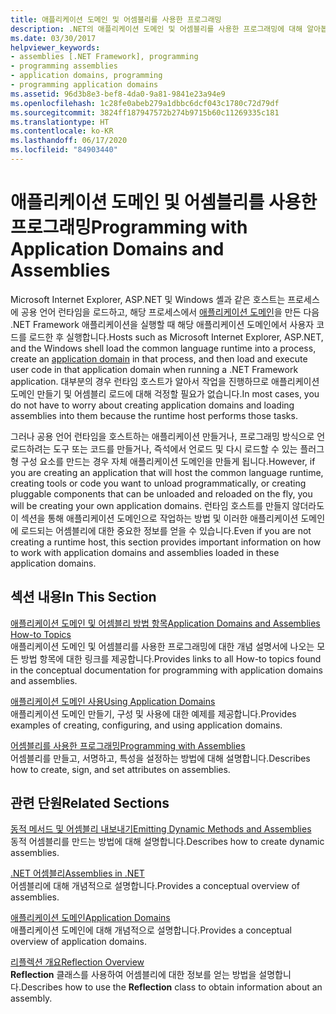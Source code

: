 ```yaml
---
title: 애플리케이션 도메인 및 어셈블리를 사용한 프로그래밍
description: .NET의 애플리케이션 도메인 및 어셈블리를 사용한 프로그래밍에 대해 알아봅니다. 애플리케이션 도메인 및 어셈블리 생성에 대한 방법 및 예제 링크를 확인하세요.
ms.date: 03/30/2017
helpviewer_keywords:
- assemblies [.NET Framework], programming
- programming assemblies
- application domains, programming
- programming application domains
ms.assetid: 96d3b8e3-bef8-4da0-9a81-9841e23a94e9
ms.openlocfilehash: 1c28fe0abeb279a1dbbc6dcf043c1780c72d79df
ms.sourcegitcommit: 3824ff187947572b274b9715b60c11269335c181
ms.translationtype: HT
ms.contentlocale: ko-KR
ms.lasthandoff: 06/17/2020
ms.locfileid: "84903440"
---
```

# <a name="programming-with-application-domains-and-assemblies"></a><span data-ttu-id="9b5de-104">애플리케이션 도메인 및 어셈블리를 사용한 프로그래밍</span><span class="sxs-lookup"><span data-stu-id="9b5de-104">Programming with Application Domains and Assemblies</span></span>

<span data-ttu-id="9b5de-105">Microsoft Internet Explorer, ASP.NET 및 Windows 셸과 같은 호스트는 프로세스에 공용 언어 런타임을 로드하고, 해당 프로세스에서 [애플리케이션 도메인](application-domains.md)을 만든 다음 .NET Framework 애플리케이션을 실행할 때 해당 애플리케이션 도메인에서 사용자 코드를 로드한 후 실행합니다.</span><span class="sxs-lookup"><span data-stu-id="9b5de-105">Hosts such as Microsoft Internet Explorer, ASP.NET, and the Windows shell load the common language runtime into a process, create an [application domain](application-domains.md) in that process, and then load and execute user code in that application domain when running a .NET Framework application.</span></span> <span data-ttu-id="9b5de-106">대부분의 경우 런타임 호스트가 알아서 작업을 진행하므로 애플리케이션 도메인 만들기 및 어셈블리 로드에 대해 걱정할 필요가 없습니다.</span><span class="sxs-lookup"><span data-stu-id="9b5de-106">In most cases, you do not have to worry about creating application domains and loading assemblies into them because the runtime host performs those tasks.</span></span>  
  
<span data-ttu-id="9b5de-107">그러나 공용 언어 런타임을 호스트하는 애플리케이션 만들거나, 프로그래밍 방식으로 언로드하려는 도구 또는 코드를 만들거나, 즉석에서 언로드 및 다시 로드할 수 있는 플러그형 구성 요소를 만드는 경우 자체 애플리케이션 도메인을 만들게 됩니다.</span><span class="sxs-lookup"><span data-stu-id="9b5de-107">However, if you are creating an application that will host the common language runtime, creating tools or code you want to unload programmatically, or creating pluggable components that can be unloaded and reloaded on the fly, you will be creating your own application domains.</span></span> <span data-ttu-id="9b5de-108">런타임 호스트를 만들지 않더라도 이 섹션을 통해 애플리케이션 도메인으로 작업하는 방법 및 이러한 애플리케이션 도메인에 로드되는 어셈블리에 대한 중요한 정보를 얻을 수 있습니다.</span><span class="sxs-lookup"><span data-stu-id="9b5de-108">Even if you are not creating a runtime host, this section provides important information on how to work with application domains and assemblies loaded in these application domains.</span></span>  
  
## <a name="in-this-section"></a><span data-ttu-id="9b5de-109">섹션 내용</span><span class="sxs-lookup"><span data-stu-id="9b5de-109">In This Section</span></span>  

[<span data-ttu-id="9b5de-110">애플리케이션 도메인 및 어셈블리 방법 항목</span><span class="sxs-lookup"><span data-stu-id="9b5de-110">Application Domains and Assemblies How-to Topics</span></span>](application-domains-and-assemblies-how-to-topics.md)  
<span data-ttu-id="9b5de-111">애플리케이션 도메인 및 어셈블리를 사용한 프로그래밍에 대한 개념 설명서에 나오는 모든 방법 항목에 대한 링크를 제공합니다.</span><span class="sxs-lookup"><span data-stu-id="9b5de-111">Provides links to all How-to topics found in the conceptual documentation for programming with application domains and assemblies.</span></span>  
  
[<span data-ttu-id="9b5de-112">애플리케이션 도메인 사용</span><span class="sxs-lookup"><span data-stu-id="9b5de-112">Using Application Domains</span></span>](use.md)  
<span data-ttu-id="9b5de-113">애플리케이션 도메인 만들기, 구성 및 사용에 대한 예제를 제공합니다.</span><span class="sxs-lookup"><span data-stu-id="9b5de-113">Provides examples of creating, configuring, and using application domains.</span></span>  
  
[<span data-ttu-id="9b5de-114">어셈블리를 사용한 프로그래밍</span><span class="sxs-lookup"><span data-stu-id="9b5de-114">Programming with Assemblies</span></span>](../../standard/assembly/index.md)  
<span data-ttu-id="9b5de-115">어셈블리를 만들고, 서명하고, 특성을 설정하는 방법에 대해 설명합니다.</span><span class="sxs-lookup"><span data-stu-id="9b5de-115">Describes how to create, sign, and set attributes on assemblies.</span></span>  
  
## <a name="related-sections"></a><span data-ttu-id="9b5de-116">관련 단원</span><span class="sxs-lookup"><span data-stu-id="9b5de-116">Related Sections</span></span>  

[<span data-ttu-id="9b5de-117">동적 메서드 및 어셈블리 내보내기</span><span class="sxs-lookup"><span data-stu-id="9b5de-117">Emitting Dynamic Methods and Assemblies</span></span>](../reflection-and-codedom/emitting-dynamic-methods-and-assemblies.md)  
<span data-ttu-id="9b5de-118">동적 어셈블리를 만드는 방법에 대해 설명합니다.</span><span class="sxs-lookup"><span data-stu-id="9b5de-118">Describes how to create dynamic assemblies.</span></span>  
  
[<span data-ttu-id="9b5de-119">.NET 어셈블리</span><span class="sxs-lookup"><span data-stu-id="9b5de-119">Assemblies in .NET</span></span>](../../standard/assembly/index.md)  
<span data-ttu-id="9b5de-120">어셈블리에 대해 개념적으로 설명합니다.</span><span class="sxs-lookup"><span data-stu-id="9b5de-120">Provides a conceptual overview of assemblies.</span></span>  
  
[<span data-ttu-id="9b5de-121">애플리케이션 도메인</span><span class="sxs-lookup"><span data-stu-id="9b5de-121">Application Domains</span></span>](application-domains.md)  
<span data-ttu-id="9b5de-122">애플리케이션 도메인에 대해 개념적으로 설명합니다.</span><span class="sxs-lookup"><span data-stu-id="9b5de-122">Provides a conceptual overview of application domains.</span></span>  
  
[<span data-ttu-id="9b5de-123">리플렉션 개요</span><span class="sxs-lookup"><span data-stu-id="9b5de-123">Reflection Overview</span></span>](../reflection-and-codedom/reflection.md)  
<span data-ttu-id="9b5de-124">**Reflection** 클래스를 사용하여 어셈블리에 대한 정보를 얻는 방법을 설명합니다.</span><span class="sxs-lookup"><span data-stu-id="9b5de-124">Describes how to use the **Reflection** class to obtain information about an assembly.</span></span>
